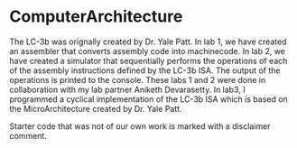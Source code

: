 # ComputerArchitecture
The LC-3b was orignally created by Dr. Yale Patt. In lab 1, we have created an assembler that converts assembly code into machinecode. In lab 2, we have created a simulator that sequentially performs the operations of each of the assembly instructions defined by the LC-3b ISA. The output of the operations is printed to the console. These labs 1 and 2 were done in collaboration with my lab partner Aniketh Devarasetty. In lab3, I programmed a cyclical implementation of the LC-3b ISA which is based on the MicroArchitecture created by Dr. Yale Patt. 

Starter code that was not of our own work is marked with a disclaimer comment.
